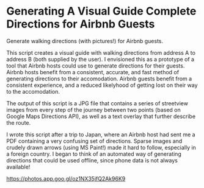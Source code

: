 # Generating A Visual Guide Complete Directions for Airbnb Guests
Generate walking directions (with pictures!) for Airbnb guests.

This script creates a visual guide with walking directions from address A to address B (both supplied by the user). I envisioned this as a prototype of a tool that Airbnb hosts could use to generate directions for their guests. Airbnb hosts benefit from a consistent, accurate, and fast method of generating directions to their accomodation. Airbnb guests benefit from a consistent experience, and a reduced likelyhood of getting lost on their way to the accomodation.

The output of this script is a JPG file that contains a series of streetview images from every step of the journey 
between two points (based on Google Maps Directions API), as well as a text overlay that further describe the 
route.

I wrote this script after a trip to Japan, where an Airbnb host had sent me a PDF containing a very confusing set of directions. Sparse images and crudely drawn arrows (using MS Paint!) made it hard to follow, especially in a foreign country. I began to think of an automated way of generating directions that could be used offline, since phone data is not always available!

https://photos.app.goo.gl/oz1NX35jfQ2Ak96K9
